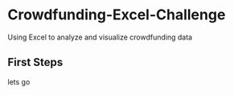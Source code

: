 # Crowdfunding-Excel-Challenge
Using Excel to analyze and visualize crowdfunding data

## First Steps
lets go
